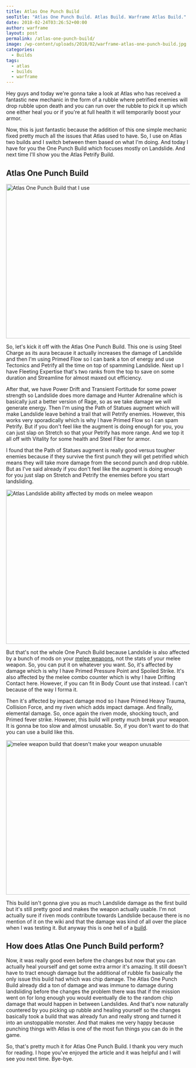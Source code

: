 ```yaml
---
title: Atlas One Punch Build
seoTitle: "Atlas One Punch Build. Atlas Build. Warframe Atlas Build."
date: 2018-02-24T03:26:52+00:00
author: warframe
layout: post
permalink: /atlas-one-punch-build/
image: /wp-content/uploads/2018/02/warframe-atlas-one-punch-build.jpg
categories:
  - Builds
tags:
  - atlas
  - builds
  - warframe
---
```

Hey guys and today we're gonna take a look at Atlas who has received a fantastic new mechanic in the form of a rubble where petrified enemies will drop rubble upon death and you can run over the rubble to pick it up which one either heal you or if you're at full health it will temporarily boost your armor.<!--more-->

Now, this is just fantastic because the addition of this one simple mechanic fixed pretty much all the issues that Atlas used to have. So, I use on Atlas two builds and I switch between them based on what I'm doing. And today I have for you the One Punch Build which focuses mostly on Landslide. And next time I'll show you the Atlas Petrify Build.

## Atlas One Punch Build

<img src="https://warframeblog.com/wp-content/uploads/2018/02/atlas-one-punch-build-mods-1024x576.png" title="Warframe Atlas One Punch Build" alt="Atlas One Punch Build that I use" width="750" height="422" class="alignnone size-large wp-image-940" srcset="https://warframeblog.com/wp-content/uploads/2018/02/atlas-one-punch-build-mods-1024x576.png 1024w, https://warframeblog.com/wp-content/uploads/2018/02/atlas-one-punch-build-mods-300x169.png 300w, https://warframeblog.com/wp-content/uploads/2018/02/atlas-one-punch-build-mods-768x432.png 768w" sizes="(max-width: 750px) 100vw, 750px" />

So, let's kick it off with the Atlas One Punch Build. This one is using Steel Charge as its aura because it actually increases the damage of Landslide and then I'm using Primed Flow so I can bank a ton of energy and use Tectonics and Petrify all the time on top of spamming Landslide. Next up I have Fleeting Expertise that's two ranks from the top to save on some duration and Streamline for almost maxed out efficiency.

After that, we have Power Drift and Transient Fortitude for some power strength so Landslide does more damage and Hunter Adrenaline which is basically just a better version of Rage, so as we take damage we will generate energy. Then I'm using the Path of Statues augment which will make Landslide leave behind a trail that will Petrify enemies. However, this works very sporadically which is why I have Primed Flow so I can spam Petrify. But if you don't feel like the augment is doing enough for you, you can just slap on Stretch so that your Petrify has more range. And we top it all off with Vitality for some health and Steel Fiber for armor.

I found that the Path of Statues augment is really good versus tougher enemies because if they survive the first punch they will get petrified which means they will take more damage from the second punch and drop rubble. But as I've said already if you don't feel like the augment is doing enough for you just slap on Stretch and Petrify the enemies before you start landsliding.

<img src="https://warframeblog.com/wp-content/uploads/2018/02/increase-one-punch-1024x576.png" title="Atlas One Punch Build affected by mods on melee weapon" alt="Atlas Landslide ability affected by mods on melee weapon" width="750" height="422" class="alignnone size-large wp-image-941" srcset="https://warframeblog.com/wp-content/uploads/2018/02/increase-one-punch-1024x576.png 1024w, https://warframeblog.com/wp-content/uploads/2018/02/increase-one-punch-300x169.png 300w, https://warframeblog.com/wp-content/uploads/2018/02/increase-one-punch-768x432.png 768w" sizes="(max-width: 750px) 100vw, 750px" />

But that's not the whole One Punch Build because Landslide is also affected by a bunch of mods on your [melee weapons](https://warframeblog.com/melee-weapons/), not the stats of your melee weapon. So, you can put it on whatever you want. So, it's affected by damage which is why I have Primed Pressure Point and Spoiled Strike. It's also affected by the melee combo counter which is why I have Drifting Contact here. However, if you can fit in Body Count use that instead. I can't because of the way I forma it.

Then it's affected by impact damage mod so I have Primed Heavy Trauma, Collision Force, and my riven which adds impact damage. And finally, elemental damage. So, once again the riven mode, shocking touch, and Primed fever strike. However, this build will pretty much break your weapon. It is gonna be too slow and almost unusable. So, if you don't want to do that you can use a build like this.

<img src="https://warframeblog.com/wp-content/uploads/2018/02/melee-mods-for-one-punch-1024x576.png" title="Melee build to use along with Atlas One Punch Build" alt="melee weapon build that doesn't make your weapon unusable" width="750" height="422" class="alignnone size-large wp-image-942" srcset="https://warframeblog.com/wp-content/uploads/2018/02/melee-mods-for-one-punch-1024x576.png 1024w, https://warframeblog.com/wp-content/uploads/2018/02/melee-mods-for-one-punch-300x169.png 300w, https://warframeblog.com/wp-content/uploads/2018/02/melee-mods-for-one-punch-768x432.png 768w" sizes="(max-width: 750px) 100vw, 750px" />

This build isn't gonna give you as much Landslide damage as the first build but it's still pretty good and makes the weapon actually usable. I'm not actually sure if riven mods contribute towards Landslide because there is no mention of it on the wiki and that the damage was kind of all over the place when I was testing it. But anyway this is one hell of a [build](https://warframeblog.com/warframe-builds/).

## How does Atlas One Punch Build perform?

Now, it was really good even before the changes but now that you can actually heal yourself and get some extra armor it's amazing. It still doesn't have to tract enough damage but the additional of rubble fix basically the only issue this build had which was chip damage. The Atlas One Punch Build already did a ton of damage and was immune to damage during landsliding before the changes the problem there was that if the mission went on for long enough you would eventually die to the random chip damage that would happen in between Landslides. And that's now naturally countered by you picking up rubble and healing yourself so the changes basically took a build that was already fun and really strong and turned it into an unstoppable monster. And that makes me very happy because punching things with Atlas is one of the most fun things you can do in the game.

So, that's pretty much it for Atlas One Punch Build. I thank you very much for reading. I hope you've enjoyed the article and it was helpful and I will see you next time. Bye-bye.